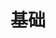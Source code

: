 # 基础

## <template>

一种用于保存客户端内容机制,该内容在加载页面时不会呈现;
被视为一个可存储在文档中以便后续使用的内容片段,虽然解析器在加载页面时确实会处理template元素的内容，但这样做只是为了确保这些内容有效;

## <slot>

Web组件插槽元素,占位符;
